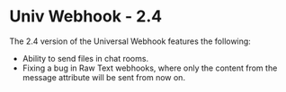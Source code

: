 # Univ Webhook - 2.4

The 2.4 version of the Universal Webhook features the following:

* Ability to send files in chat rooms.
* Fixing a bug in Raw Text webhooks, where only the content from the message attribute will be sent from now on.
